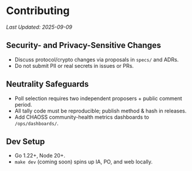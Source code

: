 # Contributing
*Last Updated: 2025-09-09*

## Security- and Privacy-Sensitive Changes
- Discuss protocol/crypto changes via proposals in `specs/` and ADRs.
- Do not submit PII or real secrets in issues or PRs.

## Neutrality Safeguards
- Poll selection requires two independent proposers + public comment period.
- All tally code must be reproducible; publish method & hash in releases.
- Add CHAOSS community-health metrics dashboards to `/ops/dashboards/`.

## Dev Setup
- Go 1.22+, Node 20+.
- `make dev` (coming soon) spins up IA, PO, and web locally.
